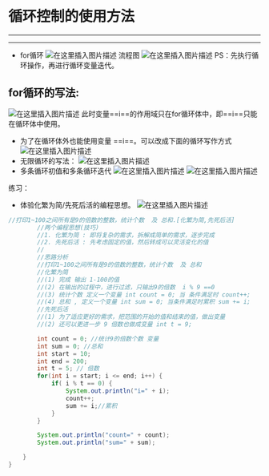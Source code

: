 ﻿# 循环控制的使用方法
---
---
- for循环
![在这里插入图片描述](https://img-blog.csdnimg.cn/c6f827d3e47a448385d59db0e5bbb795.png?x-oss-process=image/watermark,type_ZHJvaWRzYW5zZmFsbGJhY2s,shadow_50,text_Q1NETiBATkpVU1RaSkM=,size_20,color_FFFFFF,t_70,g_se,x_16)
流程图
![在这里插入图片描述](https://img-blog.csdnimg.cn/3017ce12b7d94e0faee6587950f19f76.png?x-oss-process=image/watermark,type_ZHJvaWRzYW5zZmFsbGJhY2s,shadow_50,text_Q1NETiBATkpVU1RaSkM=,size_20,color_FFFFFF,t_70,g_se,x_16)
PS：先执行循环操作，再进行循环变量迭代。

## for循环的写法:
![在这里插入图片描述](https://img-blog.csdnimg.cn/7c3c7e469bff4fc5877b6f18e392b976.png?x-oss-process=image/watermark,type_ZHJvaWRzYW5zZmFsbGJhY2s,shadow_50,text_Q1NETiBATkpVU1RaSkM=,size_20,color_FFFFFF,t_70,g_se,x_16)
此时变量==i==的作用域只在for循环体中，即==i==只能在循环体中使用。


- 为了在循环体外也能使用变量  ==i==。可以改成下面的循环写作方式 
![在这里插入图片描述](https://img-blog.csdnimg.cn/f54ad13304254d188a3146cdd76611d6.png?x-oss-process=image/watermark,type_ZHJvaWRzYW5zZmFsbGJhY2s,shadow_50,text_Q1NETiBATkpVU1RaSkM=,size_20,color_FFFFFF,t_70,g_se,x_16)
- 无限循环的写法：
![在这里插入图片描述](https://img-blog.csdnimg.cn/a3631a0c142c4fe7b2710ee1a5d6d6dd.png)
- 多条循环初值和多条循环迭代
![在这里插入图片描述](https://img-blog.csdnimg.cn/724170cf7548406fa8bb87d4e657cfeb.png)
![在这里插入图片描述](https://img-blog.csdnimg.cn/e97bb3ac2fbf4a83a3aae6efc2a20ca2.png)


练习：

- 体验化繁为简/先死后活的编程思想。
![在这里插入图片描述](https://img-blog.csdnimg.cn/77c945d0fad140d7838f41a4a42c2cc2.png)

```java
//打印1~100之间所有是9的倍数的整数，统计个数  及 总和.[化繁为简,先死后活]
		//两个编程思想(技巧)
		//1. 化繁为简 : 即将复杂的需求，拆解成简单的需求，逐步完成
		//2. 先死后活 : 先考虑固定的值，然后转成可以灵活变化的值
		//
		//思路分析
		//打印1~100之间所有是9的倍数的整数，统计个数  及 总和
		//化繁为简
		//(1) 完成 输出 1-100的值
		//(2) 在输出的过程中，进行过滤，只输出9的倍数  i % 9 ==0
		//(3) 统计个数 定义一个变量 int count = 0; 当 条件满足时 count++;
		//(4) 总和 , 定义一个变量 int sum = 0; 当条件满足时累积 sum += i;
		//先死后活
		//(1) 为了适应更好的需求，把范围的开始的值和结束的值，做出变量
		//(2) 还可以更进一步 9 倍数也做成变量 int t = 9;

		int count = 0; //统计9的倍数个数 变量
		int sum = 0; //总和
		int start = 10;
		int end = 200;
		int t = 5; // 倍数
		for(int i = start; i <= end; i++) {
			if( i % t == 0) {
				System.out.println("i=" + i);
				count++;
				sum += i;//累积
			}
		}

		System.out.println("count=" + count);
		System.out.println("sum=" + sum);

	}
}
```

